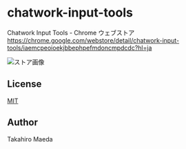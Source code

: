 # chatwork-input-tools

Chatwork Input Tools - Chrome ウェブストア  
https://chrome.google.com/webstore/detail/chatwork-input-tools/iaemcpeoioekjbbephpefmdoncmpdcdc?hl=ja

![ストア画像](https://raw.githubusercontent.com/tkhrmd/chatwork-input-tools/master/webstore.png)

## License

[MIT](https://github.com/tkhrmd/chatwork-input-tools/blob/master/LICENSE)

## Author

Takahiro Maeda

